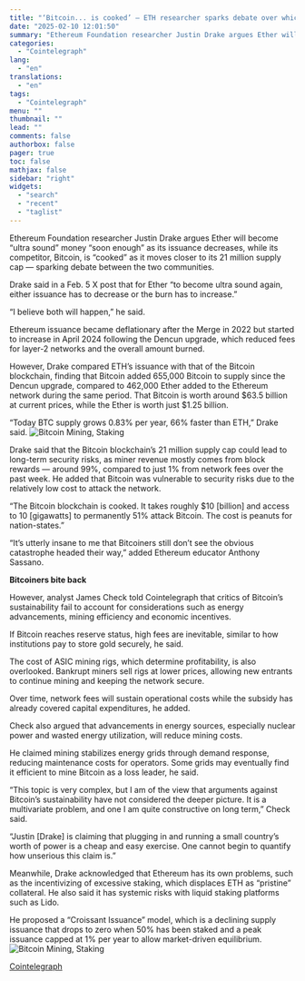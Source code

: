 ```yaml
---
title: "‘Bitcoin... is cooked’ — ETH researcher sparks debate over which is ‘sound money’"
date: "2025-02-10 12:01:50"
summary: "Ethereum Foundation researcher Justin Drake argues Ether will become “ultra sound” money “soon enough” as its issuance decreases, while its competitor, Bitcoin, is “cooked” as it moves closer to its 21 million supply cap — sparking debate between the two communities. Drake said in a Feb. 5 X post that..."
categories:
  - "Cointelegraph"
lang:
  - "en"
translations:
  - "en"
tags:
  - "Cointelegraph"
menu: ""
thumbnail: ""
lead: ""
comments: false
authorbox: false
pager: true
toc: false
mathjax: false
sidebar: "right"
widgets:
  - "search"
  - "recent"
  - "taglist"
---
```


Ethereum Foundation researcher Justin Drake argues Ether will become “ultra sound” money “soon enough” as its issuance decreases, while its competitor, Bitcoin, is “cooked” as it moves closer to its 21 million supply cap — sparking debate between the two communities.

Drake said in a Feb. 5 X post that for Ether “to become ultra sound again, either issuance has to decrease or the burn has to increase.”

“I believe both will happen,” he said.

Ethereum issuance became deflationary after the Merge in 2022 but started to increase in April 2024 following the Dencun upgrade, which reduced fees for layer-2 networks and the overall amount burned.

However, Drake compared ETH’s issuance with that of the Bitcoin blockchain, finding that Bitcoin added 655,000 Bitcoin to supply since the Dencun upgrade, compared to 462,000 Ether added to the Ethereum network during the same period. That Bitcoin is worth around $63.5 billion at current prices, while the Ether is worth just $1.25 billion.

“Today BTC supply grows 0.83% per year, 66% faster than ETH,” Drake said. ![Bitcoin Mining, Staking](https://s3.tradingview.com/news/image/cointelegraph:8484efb06094b-d2a7812a7d50f0869578c8fbce9bdeb3-resized.jpeg)

Drake said that the Bitcoin blockchain’s 21 million supply cap could lead to long-term security risks, as miner revenue mostly comes from block rewards — around 99%, compared to just 1% from network fees over the past week. He added that Bitcoin was vulnerable to security risks due to the relatively low cost to attack the network.

“The Bitcoin blockchain is cooked. It takes roughly $10 [billion] and access to 10 [gigawatts] to permanently 51% attack Bitcoin. The cost is peanuts for nation-states.”

“It’s utterly insane to me that Bitcoiners still don’t see the obvious catastrophe headed their way,” added Ethereum educator Anthony Sassano.

**Bitcoiners bite back**

However, analyst James Check told Cointelegraph that critics of Bitcoin’s sustainability fail to account for considerations such as energy advancements, mining efficiency and economic incentives.

If Bitcoin reaches reserve status, high fees are inevitable, similar to how institutions pay to store gold securely, he said.

The cost of ASIC mining rigs, which determine profitability, is also overlooked. Bankrupt miners sell rigs at lower prices, allowing new entrants to continue mining and keeping the network secure.

Over time, network fees will sustain operational costs while the subsidy has already covered capital expenditures, he added.

Check also argued that advancements in energy sources, especially nuclear power and wasted energy utilization, will reduce mining costs.

He claimed mining stabilizes energy grids through demand response, reducing maintenance costs for operators. Some grids may eventually find it efficient to mine Bitcoin as a loss leader, he said.

“This topic is very complex, but I am of the view that arguments against Bitcoin’s sustainability have not considered the deeper picture. It is a multivariate problem, and one I am quite constructive on long term,” Check said.

“Justin [Drake] is claiming that plugging in and running a small country’s worth of power is a cheap and easy exercise. One cannot begin to quantify how unserious this claim is.”

Meanwhile, Drake acknowledged that Ethereum has its own problems, such as the incentivizing of excessive staking, which displaces ETH as “pristine” collateral. He also said it has systemic risks with liquid staking platforms such as Lido.

He proposed a “Croissant Issuance” model, which is a declining supply issuance that drops to zero when 50% has been staked and a peak issuance capped at 1% per year to allow market-driven equilibrium.![Bitcoin Mining, Staking](https://s3.tradingview.com/news/image/cointelegraph:8484efb06094b-db0929277efab7ce9eac18ec6927149b-resized.jpeg)

[Cointelegraph](https://www.tradingview.com/news/cointelegraph:8484efb06094b:0-bitcoin-is-cooked-eth-researcher-sparks-debate-over-which-is-sound-money/)

